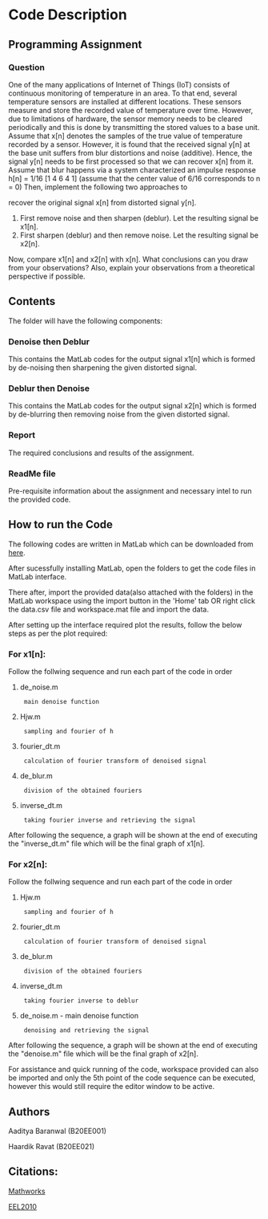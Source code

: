 # **Code Description**

## Programming Assignment

### **Question**

One of the many applications of Internet of Things (IoT) consists of continuous monitoring of temperature
in an area. To that end, several temperature sensors are installed at different locations. These sensors
measure and store the recorded value of temperature over time. However, due to limitations of hardware,
the sensor memory needs to be cleared periodically and this is done by transmitting the stored values to
a base unit. Assume that x[n] denotes the samples of the true value of temperature recorded by a sensor.
However, it is found that the received signal y[n] at the base unit suffers from blur distortions and noise
(additive). Hence, the signal y[n] needs to be first processed so that we can recover x[n] from it. Assume
that blur happens via a system characterized an impulse response
h[n] = 1/16 [1 4 6 4 1]
(assume that the center value of 6/16 corresponds to n = 0) Then, implement the following two approaches to

recover the original signal x[n] from distorted signal y[n].

1. First remove noise and then sharpen (deblur). Let the resulting signal be x1[n].
2. First sharpen (deblur) and then remove noise. Let the resulting signal be x2[n].

Now, compare x1[n] and x2[n] with x[n]. What conclusions can you draw from your observations? Also,
explain your observations from a theoretical perspective if possible.

## **Contents**

The folder will have the following components:

### Denoise then Deblur

This contains the MatLab codes for the output signal x1[n] which is formed by de-noising then sharpening the given distorted signal.

### Deblur then Denoise

This contains the MatLab codes for the output signal x2[n] which is formed by de-blurring then removing noise from the given distorted signal.

### Report

The required conclusions and results of the assignment.

### ReadMe file

Pre-requisite information about the assignment and necessary intel to run the provided code.

## **How to run the Code**

The following codes are written in MatLab which can be downloaded from
[here](https://in.mathworks.com/products/matlab.html).

After sucessfully installing MatLab, open the folders to get the code files in MatLab interface.

There after, import the provided data(also attached with the folders) in the MatLab workspace using the import button in the 'Home' tab OR right click the data.csv file and workspace.mat file and import the data.

After setting up the interface required plot the results, follow the below steps as per the plot required:

### **For x1[n]:**

Follow the follwing sequence and run each part of the code in order

1. de_noise.m

   ```
    main denoise function
   ```
2. Hjw.m

   ```
    sampling and fourier of h
   ```
3. fourier_dt.m

   ```
    calculation of fourier transform of denoised signal
   ```
4. de_blur.m

   ```
    division of the obtained fouriers
   ```
5. inverse_dt.m

   ```
    taking fourier inverse and retrieving the signal
   ```

After following the sequence, a graph will be shown at the end of executing the "inverse_dt.m" file which will be the final graph of x1[n].

### **For x2[n]:**

Follow the follwing sequence and run each part of the code in order

1. Hjw.m

   ```
    sampling and fourier of h
   ```
2. fourier_dt.m

   ```
    calculation of fourier transform of denoised signal
   ```
3. de_blur.m

   ```
    division of the obtained fouriers
   ```
4. inverse_dt.m

   ```
    taking fourier inverse to deblur
   ```
5. de_noise.m - main denoise function

   ```
    denoising and retrieving the signal
   ```

After following the sequence, a graph will be shown at the end of executing the "denoise.m" file which will be the final graph of x2[n].

For assistance and quick running of the code, workspace provided can also be imported and only the 5th point of the code sequence can be executed, however this would still require the editor window to be active.

## **Authors**

Aaditya Baranwal (B20EE001)

Haardik Ravat (B20EE021)

## Citations:

[Mathworks](https://in.mathworks.com/products/matlab.html)

[EEL2010](https://sites.google.com/iitj.ac.in/eel2010/)
